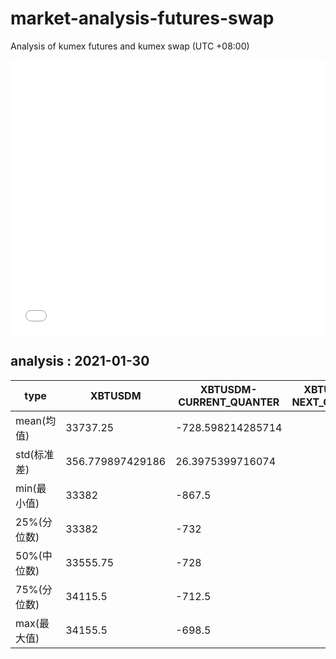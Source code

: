 # market-analysis-futures-swap
Analysis of kumex futures and kumex swap (UTC +08:00)

<iframe width="100%" height="440" src="./data.html" frameborder="no" border="0" scrolling="no"></iframe>

## analysis : 2021-01-30

type|XBTUSDM|XBTUSDM-CURRENT_QUANTER|XBTUSDM-NEXT_QUANTER|
---|---|---|---
mean(均值) | 33737.25 | -728.598214285714 | 
std(标准差) | 356.779897429186 | 26.3975399716074 | 
min(最小值) | 33382 | -867.5 | 
25%(分位数) | 33382 | -732 | 
50%(中位数) | 33555.75 | -728 | 
75%(分位数) | 34115.5 | -712.5 | 
max(最大值) | 34155.5 | -698.5 | 
